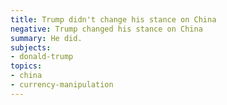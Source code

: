 ```yaml
---
title: Trump didn't change his stance on China
negative: Trump changed his stance on China
summary: He did.
subjects:
- donald-trump
topics:
- china
- currency-manipulation
---
```

